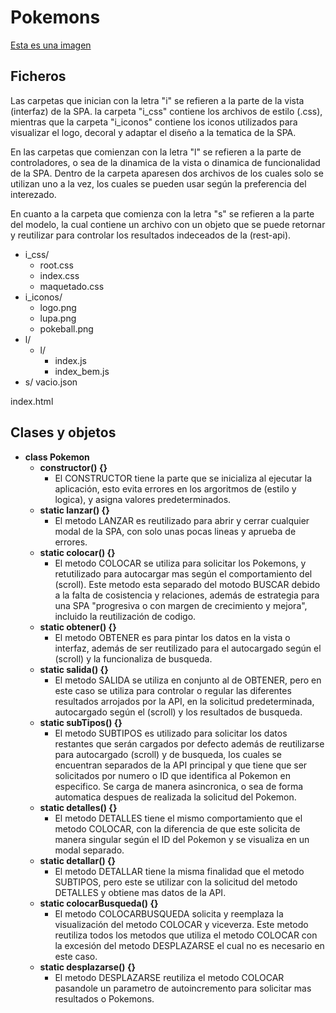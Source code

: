 # Pokemons

[Esta es una imagen](/../master/i_iconos/logo.png)

## Ficheros
Las carpetas que inician con la letra "i" se refieren a la parte de la vista (interfaz) de la SPA. la carpeta "i_css" contiene los archivos de estilo (.css), mientras que la carpeta "i_iconos" contiene los iconos utilizados para visualizar el logo, decoral y adaptar el diseño a la tematica de la SPA.

En las carpetas que comienzan con la letra "l" se refieren a la parte de controladores, o sea de la dinamica de la vista o dinamica de funcionalidad de la SPA. Dentro de la carpeta aparesen dos archivos de los cuales solo se utilizan uno a la vez, los cuales se pueden usar según la preferencia del interezado.

En cuanto a la carpeta que comienza con la letra "s" se refieren a la parte del modelo, la cual contiene un archivo con un objeto que se puede retornar y reutilizar para controlar los resultados indeceados de la (rest-api).

- i_css/
  - root.css
  - index.css
  - maquetado.css
- i_iconos/
  - logo.png
  - lupa.png
  - pokeball.png
- l/
  - l/
    - index.js
    - index_bem.js
- s/
  vacio.json

index.html

## Clases y objetos


- **class Pokemon**
  - **constructor() {}**
    - El CONSTRUCTOR tiene la parte que se inicializa al ejecutar la aplicación, esto evita errores en los argoritmos de (estilo y logica), y asigna valores predeterminados. 
  - **static lanzar() {}**
    - El metodo LANZAR es reutilizado para abrir y cerrar cualquier modal de la SPA, con solo unas pocas lineas y aprueba de errores.
  - **static colocar() {}**
    - El metodo COLOCAR se utiliza para solicitar los Pokemons, y retutilizado para autocargar mas según el comportamiento del (scroll). Este metodo esta separado del motodo BUSCAR debido a la falta de cosistencia y relaciones, además de estrategia para una SPA "progresiva o con margen de crecimiento y mejora", incluido la reutilización de codigo. 
  - **static obtener() {}**
    - El metodo OBTENER es para pintar los datos en la vista o interfaz, además de ser reutilizado para el autocargado según el (scroll) y la funcionaliza de busqueda.
  - **static salida() {}**
    - El metodo SALIDA se utiliza en conjunto al de OBTENER, pero en este caso se utiliza para controlar o regular las diferentes resultados arrojados por la API, en la solicitud predeterminada, autocargado según el (scroll) y los resultados de busqueda.
  - **static subTipos() {}**
    - El metodo SUBTIPOS es utilizado para solicitar los datos restantes que serán cargados por defecto además de reutilizarse para autocargado (scroll) y de busqueda, los cuales se encuentran separados de la API principal y que tiene que ser solicitados por numero o ID que identifica al Pokemon en especifico. Se carga de manera asincronica, o sea de forma automatica despues de realizada la solicitud del Pokemon.
  - **static detalles() {}**
    - El metodo DETALLES tiene el mismo comportamiento que el metodo COLOCAR, con la diferencia de que este solicita de manera singular según el ID del Pokemon y se visualiza en un modal separado.
  - **static detallar() {}**
    - El metodo DETALLAR tiene la misma finalidad que el metodo SUBTIPOS, pero este se utilizar con la solicitud del metodo DETALLES y obtiene mas datos de la API.
  - **static colocarBusqueda() {}**
    - El metodo COLOCARBUSQUEDA solicita y reemplaza la visualización del metodo COLOCAR y viceverza. Este metodo reutiliza todos los metodos que utiliza el metodo COLOCAR con la excesión del metodo DESPLAZARSE el cual no es necesario en este caso. 
  - **static desplazarse() {}**
    - El metodo DESPLAZARSE reutiliza el metodo COLOCAR pasandole un parametro de autoincremento para solicitar mas resultados o Pokemons. 



